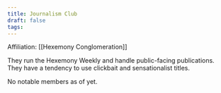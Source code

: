 ```yaml
---
title: Journalism Club
draft: false
tags:
---
```

Affiliation: [[Hexemony Conglomeration]]  

They run the Hexemony Weekly and handle public-facing publications.
They have a tendency to use clickbait and sensationalist titles.

No notable members as of yet.